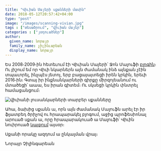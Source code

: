 ```yaml
---
title: "Վիւիան Մայերի սքանների մասին"
date: 2018-05-12T20:57:42+04:00
type: "post"
image: "/images/scanning-vivian.jpg"
tags : ["տեսածրում", "վիւիան մայեր"]
categories : ["յօդուածներ"]
author:
  given_name: նորայր
  family_name: չիլինւարեան
  display_name: նորայր
---
```


Ես 2008֊2009֊ին հետեւում էի Վիւիան Մայերի՝ Ջոն Մալուֆի [բլոգին](http://vivianmaier.blogspot.com)։ Ու յիշում եմ որ Վիւի նկարներն այն ժամանակ ինձ այնքան չէին տպաւորել, ինչպէս յետոյ, երբ բացայայտեցի իրեն կրկին, երեւի 2016֊ին։ Գտայ իր ինքնանկարների գիրքը միրզոյեանում ու մտածեցի՝ աաա, ես իրան գիտեմ։ Ու սկսեցի կրկին փնտրել համացանցում։

![վիւիանի լուսանկարների տարբեր սքանները](/images/viv.png)

Ահա, ձախից սքանն ա, որն այն ժամանակ Մալուֆն արել էր իր ֆլատբեդ ծրիչով ու հրապարակել բլոգում, աջից պրոֆեսիոնալ արուած սքան ա, որը հրապարակուած ա Մալուֆի՝ Վիւին նուիրուած [կայքում](http://vivianmaier.com) այսօր։

Սքանի որակը ազդում ա ընկալման վրայ։

Նորայր Չիլինգարեան
